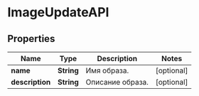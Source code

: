 

# ImageUpdateAPI


## Properties

| Name | Type | Description | Notes |
|------------ | ------------- | ------------- | -------------|
|**name** | **String** | Имя образа. |  [optional] |
|**description** | **String** | Описание образа. |  [optional] |



